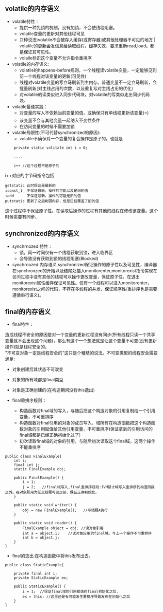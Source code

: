 ## volatile的内存语义

*  volatile特性：
    -  提供一种免锁的机制。没有加锁，不会使线程阻塞。
    -  volatile变量的更新对其他线程可见
    -  (2种说法)volatile不会被存入缓存(或寄存器)或其他处理器不可见的地方 | volatile的更新会发信息给读取线程，缓存失效，要求重新read,load。都是保证其可见性。
    -  volaile标识这个变量不允许指令重排序
* volatile的内存语义:
    - volatile的happens-before规则，一个线程读volatile变量，一定能够见到前一个线程对该变量的更新(可见性)
    - 线程对volatile变量的写立马刷新到主内存。普通变量不一定立马刷新，会批量刷新(对主线占用的次数，以及重复写对主线占用的优化)
    - 对volatile的读类似进入同步代码块，对volatile的写类似走出同步代码块、
* volatile最佳实践：
    - 对变量的写入不依赖当前变量的值，或确保只有单线程更新该变量(⭐)
    - 该变量不会与其他变量一起纳入不变性条件
    - 在访问变量的时候不需要加锁
* volatile局限性(不可代替synchronized的原因):
    - volatile不确保对一个变量的复合操作是原子的。也就是 
```
    private static volitale int i = 0;

    ....

    i++ //这个过程不是原子的
```

i++对应的字节码指令包括
```
getstatic 此时保证是最新的
iconst_1  不保证最新，操作的可能以及是旧的值
iadd      不保证最新，操作的可能是旧的值
putstatic 更新了之后刷回内存，但是已经覆盖了旧的值
```

这个过程中不保证原子性，在读取后操作的过程有其他的线程在修改该变量。这个时候需要有同步。
    
## synchronized的内存语义

* synchrnozed 特性：
    - 锁，同一时间仅有一个线程获取到锁，进入临界区
    - 会导致没有获取到锁的线程阻塞(Blocked)
* synchrnozed 内存语义
synchronized保证操作的原子性以及可见性，编译器在synchronzed的开始以及结尾处插入monitorenter,monitorexist指令实现在访问过程中没有其他的线程可以操作更改变量，保证原子性。在退出monitorexist属性缓存保证可见性。仅有一个线程可以进入monitorenter，monitorexist之间的代码，不存在多线程的并发，保证顺序性(重排序也是需要遵循串行语义)。 <br>

## final的内存语义

* final特性：

造成线程不安全的原因是对一个变量的更新过程没有同步(所有线程只读一个共享变量就不会出现这个问题)，那么有这个一个想法就是让这个变量不可变(没有更新操作)就是线程安全的。 <br>
"不可变对象一定是线程安全的"这只是个粗糙的说法。不可变类型的线程安全需要满足:

* 对象创建后其状态不可改变
* 对象的所有域都是final类型
* 对象是正确创建的(在构造期间没有this逸出)

* final重排序规则：
    - 构造函数对final域的写入，与随后把这个构造对象的引用复制给一个引用变量，不可重排序
    - 构造函数对final引用的对象的成员写入，域所有在构造函数把这个构造函数对象的引用赋值给其他引用变量，不可重排序(保证拿到的引用访问的final域都是已经正确初始化过了)
    - 初次读取final域的对象的引用，与随后初次读取这个final域，这两个操作不能重排序
```
public class FinalExample{ 
    int i;
    final int j;
    static FinalExample obj;

    public FinalExample() {
        i = 1;
        j = 2;   //final域写入,final重排序规则:JVM禁止域写入重排序到构造函数之外。在对象引用为任意线程可见之前，保证正确初始化。
    }

    public static void writer() {
        obj = new FinalExample();   //写线程A执行
    }

    public static void reader() { 
        FinalExample object = obj; //读对象引用
        int a = object.i;    //读对象应用的final域。与上一个操作不可重排序
        int b = object.j;
    }
}
```

* final的逸出:在构造函数中将this发布出去。
```
public class StaticExample{

    private final int i;
    private StaticExample ex;

    public StaticExample() {
        i = 1;  //保证final域的引用赋值在final初始化之后，
        ex = this; //这里还是有可能发生重排序导致发布在初始化之后
    }
}
```
